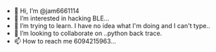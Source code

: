- 👋 Hi, I’m @jam6661114
- 👀 I’m interested in hacking BLE...
- 🌱 I’m trying to learn. I have no idea what I'm doing and I can't type..
- 💞️ I’m looking to collaborate on ..python back trace.
- 📫 How to reach me 6094215963...

<!---
jam6661114/jam6661114 is a ✨ special ✨ repository because its `README.md` (this file) appears on your GitHub profile.
You can click the Preview link to take a look at your changes.
--->
